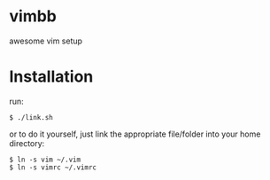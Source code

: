 vimbb
=====

awesome vim setup

Installation
============

run:

    $ ./link.sh

or to do it yourself, just link the appropriate file/folder into your home directory:

    $ ln -s vim ~/.vim
    $ ln -s vimrc ~/.vimrc


